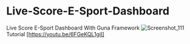 # Live-Score-E-Sport-Dashboard
Live Score E-Sport Dashboard With Guna Framework
![Screenshot_111](https://user-images.githubusercontent.com/61135648/85320222-57212a80-b4f5-11ea-9220-2648e1ca228e.png)
Tutorial  [https://youtu.be/6FGeKQL1giI]
